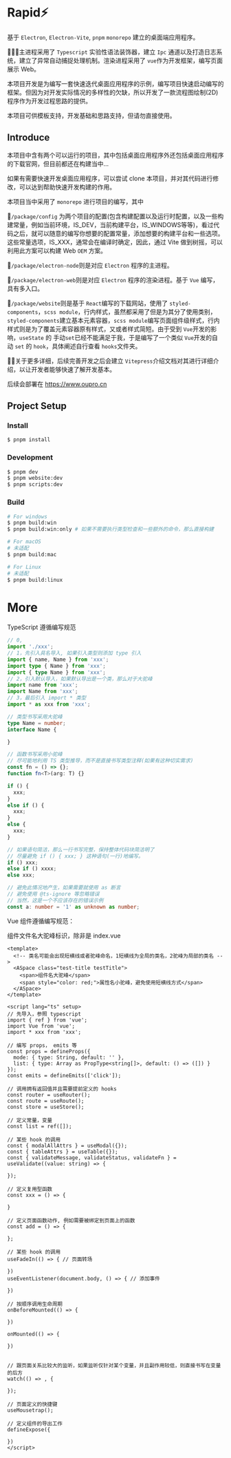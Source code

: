 # Rapid⚡

基于 `Electron`, `Electron-Vite`, `pnpm` `monorepo` 建立的桌面端应用程序。

🌟🌟🌟主进程采用了 `Typescript` 实验性语法装饰器，建立 `Ipc` 通道以及打造日志系统，建立了异常自动捕捉处理机制。渲染进程采用了 `vue`作为开发框架，编写页面展示 Web。

本项目开发是为编写一套快速迭代桌面应用程序的示例，编写项目快速启动编写的框架。但因为对开发实际情况的多样性的欠缺，所以开发了一款流程图绘制(2D)程序作为开发过程思路的提供。

本项目可供模板支持，开发基础和思路支持，但请勿直接使用。

## Introduce

本项目中含有两个可以运行的项目，其中包括桌面应用程序外还包括桌面应用程序的下载官网，但目前都还在构建当中...

如果有需要快速开发桌面应用程序，可以尝试 clone 本项目，并对其代码进行修改，可以达到帮助快速开发构建的作用。

本项目当中采用了 `monorepo` 进行项目的编写，其中

🌱`/package/config` 为两个项目的配置(包含构建配置以及运行时配置，以及一些构建常量，例如当前环境，IS_DEV，当前构建平台，IS_WINDOWS等等)，看过代码之后，就可以随意的编写你想要的配置常量，添加想要的构建平台和一些选项。这些常量选项，IS_XXX，通常会在编译时确定，因此，通过 Vite 做到树摇，可以利用此方案可以构建 Web `OEM` 方案。

🌱`/package/electron-node`则是对应 `Electron` 程序的主进程。

🌱`/package/electron-web`则是对应 `Electron` 程序的渲染进程。基于 `Vue` 编写，具有多入口。

🌱`/package/website`则是基于 `React`编写的下载网站，使用了 `styled-components`，`scss module`，行内样式，虽然都采用了但是为其分了使用类别，`styled-components`建立基本元素容器，`scss module`编写页面组件级样式，行内样式则是为了覆盖元素容器原有样式，又或者样式简短。由于受到 `Vue`开发的影响，`useState` 的 手动`set`已经不能满足于我，于是编写了一个类似 `Vue`开发的自动 `set` 的 `hook`，具体阐述自行查看 `hooks`文件夹。

👋👋关于更多详细，后续完善开发之后会建立 `Vitepress`介绍文档对其进行详细介绍，以让开发者能够快速了解开发基本。

后续会部署在 https://www.oupro.cn

## Project Setup

### Install

```bash
$ pnpm install
```

### Development

```bash
$ pnpm dev
$ pnpm website:dev
$ pnpm scripts:dev
```

### Build

```bash
# For windows
$ pnpm build:win
$ pnpm build:win:only # 如果不需要执行类型检查和一些额外的命令，那么直接构建

# For macOS
# 未适配
$ pnpm build:mac

# For Linux
# 未适配
$ pnpm build:linux
```

# More

TypeScript 遵循编写规范

```typescript
// 0,
import './xxx';
// 1，先引入具名导入, 如果引入类型则添加 type 引入
import { name, Name } from 'xxx';
import type { Name } from 'xxx';
import { type Name } from 'xxx';
// 2，引入默认导入，如果默认导出是一个类，那么对于大驼峰
import name from 'xxx';
import Name from 'xxx';
// 3，最后引入 import * 类型
import * as xxx from 'xxx';

// 类型书写采用大驼峰
type Name = number;
interface Name {

}

// 函数书写采用小驼峰
// 尽可能地利用 TS 类型推导，而不是直接书写类型注释(如果有这种切实需求)
const fn = () => {};
function fn<T>(arg: T) {}

if () {
  xxx;
}
else if () {
  xxx;
}
else {
  xxx;
}

// 如果语句简洁，那么一行书写完整，保持整体代码块简洁明了
// 尽量避免 if () { xxx; } 这种语句(一行)地编写。
if () xxx;
else if () xxxx;
else xxx;

// 避免此情况地产生，如果需要就使用 as 断言
// 避免使用 @ts-ignore 等忽略错误
// 当然，这是一个不应该存在的错误示例
const a: number = '1' as unknown as number;
```

Vue 组件遵循编写规范：

组件文件名大驼峰标识，除非是 index.vue

```vue
<template>
  <!-- 类名可能会出现短横线或者驼峰命名，1短横线为全局的类名，2驼峰为局部的类名 -->
  <ASpace class="test-title testTitle">
    <span>组件名大驼峰</span>
    <span style="color: red;">属性名小驼峰，避免使用短横线方式</span>
  </ASpace>
</template>

<script lang="ts" setup>
// 先导入，参照 typescript
import { ref } from 'vue';
import Vue from 'vue';
import * xxx from 'xxx';

// 编写 props， emits 等
const props = defineProps({
  mode: { type: String, default: '' },
  list: { type: Array as PropType<string[]>, default: () => ([]) }
});
const emits = defineEmits(['click']);

// 调用拥有返回值并且需要提前定义的 hooks
const router = useRouter();
const route = useRoute();
const store = useStore();

// 定义常量，变量
const list = ref([]);

// 某些 hook 的调用
const { modalAllAttrs } = useModal({});
const { tableAttrs } = useTable({});
const { validateMessage, validateStatus, validateFn } = useValidate((value: string) => {

});

// 定义复用型函数
const xxx = () => {

}

// 定义页面函数动作, 例如需要被绑定到页面上的函数
const add = () => {

};

// 某些 hook 的调用
useFadeIn(() => { // 页面转场

})
useEventListener(document.body, () => { // 添加事件

})

// 按顺序调用生命周期
onBeforeMounted(() => {

})

onMounted(() => {

})


// 跟页面关系比较大的监听，如果监听仅针对某个变量，并且副作用较低，则直接书写在变量的后方
watch(() => , {

});

// 页面定义的快捷键
useMousetrap();

// 定义组件的导出工作
defineExpose({

})
</script>
```
